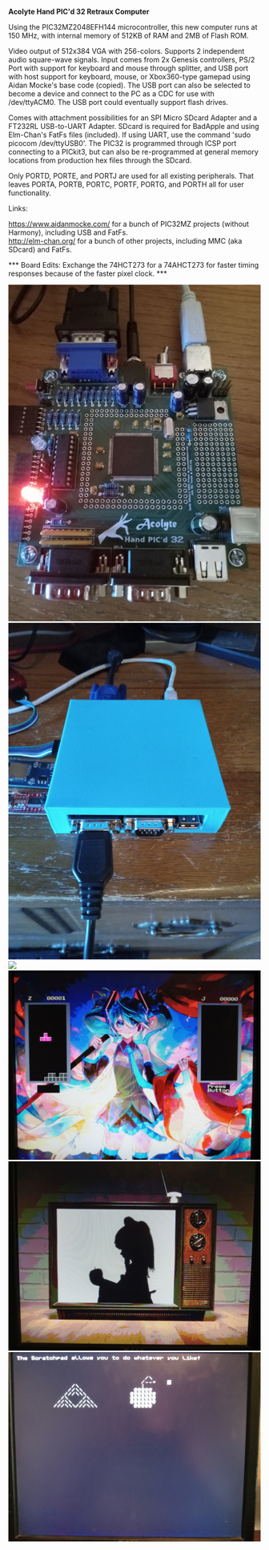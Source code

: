 <b>Acolyte Hand PIC'd 32 Retraux Computer</b>

Using the PIC32MZ2048EFH144 microcontroller, this new computer runs at 150 MHz, with internal memory of 512KB of RAM and 2MB of Flash ROM.  

Video output of 512x384 VGA with 256-colors.  Supports 2 independent audio square-wave signals.  Input comes from 2x Genesis controllers, PS/2 Port with support for keyboard and mouse through splitter, and USB port with host support for keyboard, mouse, or Xbox360-type gamepad using Aidan Mocke's base code (copied).  The USB port can also be selected to become a device and connect to the PC as a CDC for use with /dev/ttyACM0.  The USB port could eventually support flash drives.

Comes with attachment possibilities for an SPI Micro SDcard Adapter and a FT232RL USB-to-UART Adapter.  SDcard is required for BadApple and using Elm-Chan's FatFs files (included).  If using UART, use the command 'sudo picocom /dev/ttyUSB0'.  The PIC32 is programmed through ICSP port connecting to a PICkit3, but can also be re-programmed at general memory locations from production hex files through the SDcard.

Only PORTD, PORTE, and PORTJ are used for all existing peripherals.  That leaves PORTA, PORTB, PORTC, PORTF, PORTG, and PORTH all for user functionality.

Links:

<a href="https://www.aidanmocke.com/">https://www.aidanmocke.com/</a> for a bunch of PIC32MZ projects (without Harmony), including USB and FatFs.<br>
<a href="http://elm-chan.org/">http://elm-chan.org/</a> for a bunch of other projects, including MMC (aka SDcard) and FatFs.<br>

*** Board Edits: Exchange the 74HCT273 for a 74AHCT273 for faster timing responses because of the faster pixel clock. ***

<img src="BOARD-PICTURE.jpg">

<img src="PRINTED-CASE.jpg">

<img src="MIKU-MENU.jpg">

<img src="MIKU-TETRA.jpg">

<img src="BAD-APPLE.jpg">

<img src="SCRATCH-PAD.jpg">
